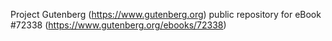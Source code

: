 Project Gutenberg (https://www.gutenberg.org) public repository
for eBook #72338 (https://www.gutenberg.org/ebooks/72338)
